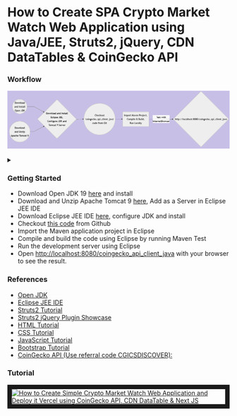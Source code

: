 
# How to Create SPA Crypto Market Watch Web Application using Java/JEE, Struts2, jQuery, CDN DataTables & CoinGecko API

### Workflow

![Alt text](wf.png)

<details>

<summary></summary>

```mermaid

graph LR

A((Download<br/>and Install<br/>Open JDK)) --> C

B((Download<br/>and Unzip<br/>Apache Tomcat 9)) --> C

C{Download and Install<br/>Eclipse JEE,<br/>Configure JDK and<br/>Tomcat 9 Server} --> D

D((Checkout<br/>'coingecko_api_client_java'<br/>code from Git)) --> E

E[Import Maven Project,<br/>Compile & Build,<br/>Run Locally]

E -- Test with<br/>InternetBrowser --> H{http://localhost:8080/coingecko_api_client_java}

```

</details>

### Getting Started

<ul>

<li>Download Open JDK 19 <a href="https://jdk.java.net/java-se-ri/19" target="_new">here</a> and install</li>

<li>Download and Unzip Apache Tomcat 9 <a href="https://tomcat.apache.org/download-90.cgi" target="_new">here</a>, Add as a Server in Eclipse JEE IDE</li>

<li>Download Eclipse JEE IDE <a href="https://www.eclipse.org/downloads/packages/release/2022-12/r/eclipse-ide-enterprise-java-and-web-developers" target="_new">here</a>, configure JDK and install</li>

<li>Checkout <a href="https://github.com/lalumastan/coingecko_api_client_java.git">this code</a> from Github</li>

<li>Import the Maven application project in Eclipse</li>

<li>Compile and build the code using Eclipse by running Maven Test</li>

<li>Run the development server using Eclipse</li>

<li>Open <a href="http://localhost:8080/coingecko_api_client_java" target="_new">http://localhost:8080/coingecko_api_client_java</a> with your browser to see the result.</li>

</ul>

### References

<ul>

<li><a href="https://openjdk.org/" target="_new">Open JDK</a></li>

<li><a href="https://www.eclipse.org/downloads/packages/release/2022-12/r/eclipse-ide-enterprise-java-and-web-developers" target="_new">Eclipse JEE IDE</a></li>

<li><a href="https://struts.apache.org/getting-started/" target="_new">Struts2 Tutorial</a></li>

<li><a href="https://struts.jgeppert.com/struts2-jquery-showcase" target="_new">Struts2 jQuery Plugin  Showcase</a></li>

<li><a href="https://www.w3schools.com/html/" target="_new">HTML Tutorial</a></li>

<li><a href="https://www.w3schools.com/css/" target="_new">CSS Tutorial</a></li>

<li><a href="https://www.w3schools.com/js" target="_new">JavaScript Tutorial</a></li>

<li><a href="https://getbootstrap.com/docs/5.3/getting-started/introduction/" target="_new">Bootstrap Tutorial</a></li>

<li><a  href="https://www.coingecko.com/en/api" target="_new">CoinGecko API (Use referral code CGICSDISCOVER):</a></li>

</ul>

### Tutorial

<a href="http://www.youtube.com/watch?feature=player_embedded&v=7gzDeE9WerE" target="_blank"><img src="http://img.youtube.com/vi/7gzDeE9WerE/0.jpg" alt="How to Create Simple Crypto Market Watch Web Application and Deploy it Vercel using CoinGecko API, CDN DataTable & Next JS" width="240" height="180" border="10" /></a>

